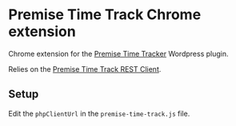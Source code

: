 # Premise Time Track Chrome extension

Chrome extension for the [Premise Time Tracker](https://github.com/PremiseWP/premise-time-track/) Wordpress plugin.

Relies on the [Premise Time Track REST Client](https://github.com/PremiseWP/premise-time-track-rest-client).

## Setup

Edit the `phpClientUrl` in the `premise-time-track.js` file.
